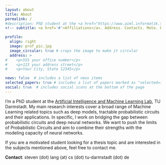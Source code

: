 ```yaml
---
layout: about
title: About
permalink: /
#description: PhD student at the <a href="https://www.aiml.informatik.tu-darmstadt.de">AIML Lab, TU Darmstadt</a>.
<!-- subtitle: <a href='#'>Affiliations</a>. Address. Contacts. Moto. Etc. -->

profile:
  align: right
  image: prof_pic.jpg
  image_circular: true # crops the image to make it circular
  address: >
#    <p>555 your office number</p>
#    <p>123 your address street</p>
#    <p>Your City, State 12345</p>

news: false  # includes a list of news items
selected_papers: true # includes a list of papers marked as "selected={true}"
social: true  # includes social icons at the bottom of the page
---
```


I’m a PhD student at the  [Artificial Intelligence and Machine Learning Lab](https://www.aiml.informatik.tu-darmstadt.de), TU Darmstadt. My main research interests cover a broad range of Machine Learning related topics such as deep models, tractable probabilistic circuits and their applications. In specific, I work on bridging the gap between probabilistic circuits and deep neural networks. We want to push the limits of Probabilistic Circuits and aim to combine their strengths with the modeling capacity of neural networks.

If you are a motivated student looking for a thesis topic and are interested in the subjects mentioned above, feel free to contact me.

**Contact**: steven (dot) lang (at) cs (dot) tu-darmstadt (dot) de

<!-- Mastodon meta data link -->
<link rel="me" href="https://sigmoid.social/@sbraun">

